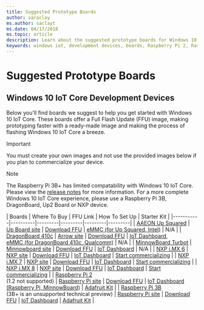 ```yaml
---
title: Suggested Prototype Boards
author: saraclay
ms.author: saclayt
ms.date: 04/17/2018
ms.topic: article
description: Learn about the suggested prototype boards for Windows 10 IoT.
keywords: windows iot, development devices, boards, Raspberry Pi 2, Raspberry Pi 3, Minnowboard Max, Dragonboard
---
```


# Suggested Prototype Boards

## Windows 10 IoT Core Development Devices
Below you'll find boards we suggest to help you get started with Windows 10 IoT Core. These boards offer a Full Flash Update (FFU) image, making prototyping faster with a ready-made image and making the process of flashing Windows 10 IoT Core a breeze.

> [!IMPORTANT]
> You must create your own images and not use the provided images below if you plan to commercialize your device.

> [!NOTE]
> The Raspberry Pi 3B+ has limited compatability with Windows 10 IoT Core. Please view the [release notes](https://docs.microsoft.com/en-us/windows/iot-core/release-notes/insider/17744) for more information. For a more complete Windows 10 IoT Core experience, please use a Raspberry Pi 3B, DragonBoard, Up2 Board or NXP device. 


| Boards | Where To Buy | FFU Link | How To Set Up | Starter Kit |
|-----------|----------|---------|---------|---------|---------|
| [AAEON Up Squared](https://up-board.org/upsquared/specifications/) | [Up Board site](https://up-shop.org/28-up-squared) | [Download FFU](https://downloads.up-community.org/?post_type=wpdmpro&p=204&preview=true) | [eMMC (for Up Squared, Intel)](DeviceSetup.md#flashing-with-emmc-for-up-squared-other-intel-devices) | N/A |
| [DragonBoard 410c](https://developer.qualcomm.com/hardware/dragonboard-410c) | [Arrow site](https://www.arrow.com/en/products/dragonboard410c/arrow-development-tools) | [Download FFU](http://go.microsoft.com/fwlink/?LinkId=733603) | [IoT Dashboard](DeviceSetup.md#using-the-iot-dashboard-dragonboard-410c),<br>[eMMC (for DragonBoard 410c, Qualcomm)](DeviceSetup.md#flashing-with-emmc-for-up-squared-other-intel-devices) | N/A | 
| [MinnowBoard Turbot](https://minnowboard.org) | [Minnowboard site](https://minnowboard.org/get-a-board) | [Download FFU](http://go.microsoft.com/fwlink/?LinkId=733603) | [IoT Dashboard](DeviceSetup.md#using-the-iot-dashboard-raspberry-pi-minnowboard-nxp) | N/A |
| [NXP i.MX 6](https://www.nxp.com/products/processors-and-microcontrollers/arm-based-processors-and-mcus/i.mx-applications-processors/i.mx-6-processors:IMX6X_SERIES) | [NXP site](https://www.nxp.com/products/processors-and-microcontrollers/arm-based-processors-and-mcus/i.mx-applications-processors/i.mx-6-processors:IMX6X_SERIES) | [Download FFU](https://github.com/ms-iot/imx-iotcore) | [IoT Dashboard](https://docs.microsoft.com/en-us/windows/iot-core/tutorials/quickstarter/devicesetup#using-the-iot-dashboard-raspberry-pi-minnowboard-nxp) | [Start commercializing](https://docs.microsoft.com/en-us/windows/iot-core/learn-about-hardware/iotnxp) |
| [NXP i.MX 7](https://www.nxp.com/products/processors-and-microcontrollers/arm-based-processors-and-mcus/i.mx-applications-processors/i.mx-7-processors:IMX7-SERIES) | [NXP site](https://www.nxp.com/products/processors-and-microcontrollers/arm-based-processors-and-mcus/i.mx-applications-processors/i.mx-7-processors:IMX7-SERIES) | [Download FFU](https://github.com/ms-iot/imx-iotcore) | [IoT Dashboard](https://docs.microsoft.com/en-us/windows/iot-core/tutorials/quickstarter/devicesetup#using-the-iot-dashboard-raspberry-pi-minnowboard-nxp) | [Start commercializing](https://docs.microsoft.com/en-us/windows/iot-core/learn-about-hardware/iotnxp) |
| [NXP i.MX 8](https://www.nxp.com/products/processors-and-microcontrollers/arm-based-processors-and-mcus/i.mx-applications-processors/i.mx-8-processors:IMX8-SERIES) | [NXP site](https://www.nxp.com/products/processors-and-microcontrollers/arm-based-processors-and-mcus/i.mx-applications-processors/i.mx-8-processors:IMX8-SERIES) | [Download FFU](https://github.com/ms-iot/imx-iotcore) | [IoT Dashboard](https://docs.microsoft.com/en-us/windows/iot-core/tutorials/quickstarter/devicesetup#using-the-iot-dashboard-raspberry-pi-minnowboard-nxp) | [Start commercializing](https://docs.microsoft.com/en-us/windows/iot-core/learn-about-hardware/iotnxp) |
| [Raspberry Pi 2](https://www.raspberrypi.org/products/raspberry-pi-2-model-b/)<br> (1.2 not supported) | [Raspberry Pi site](https://www.raspberrypi.org/products/raspberry-pi-2-model-b/) | [Download FFU](http://go.microsoft.com/fwlink/?LinkId=733603) | [IoT Dashboard (Raspberry Pi, MinnowBoard)](DeviceSetup.md#using-the-iot-dashboard-raspberry-pi-minnowboard-nxp) | [Adafruit Kit](https://docs.microsoft.com/en-us/windows/iot-core/tutorials/adafruitkit) |
| [Raspberry Pi 3B](https://www.raspberrypi.org/products/raspberry-pi-3-model-b/)<br> (3B+ is an unsupported technical preview) | [Raspberry Pi site](https://www.raspberrypi.org/products/raspberry-pi-3-model-b/) | [Download FFU](http://go.microsoft.com/fwlink/?LinkId=733603) | [IoT Dashboard](DeviceSetup.md#using-the-iot-dashboard-raspberry-pi-minnowboard-nxp) | [Adafruit Kit](https://docs.microsoft.com/en-us/windows/iot-core/tutorials/adafruitkit) |
